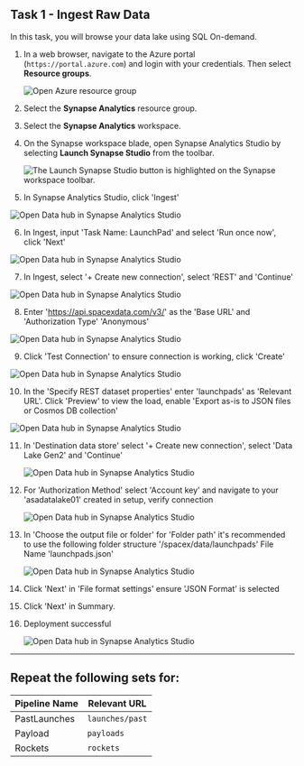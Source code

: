 ## Task 1 - Ingest Raw Data

In this task, you will browse your data lake using SQL On-demand.

1. In a web browser, navigate to the Azure portal (`https://portal.azure.com`) and login with your credentials. Then select **Resource groups**.

    ![Open Azure resource group](./media/01-open-resource-groups.PNG "Azure resource groups")

2. Select the **Synapse Analytics** resource group.

3. Select the **Synapse Analytics** workspace.

4. On the Synapse workspace blade, open Synapse Analytics Studio by selecting **Launch Synapse Studio** from the toolbar.

   ![The Launch Synapse Studio button is highlighted on the Synapse workspace toolbar.](media/ex01-launch-synapse-studio.PNG "Launch Synapse Studio")
   
5. In Synapse Analytics Studio, click 'Ingest'

  ![Open Data hub in Synapse Analytics Studio](./media/ex01-ingest-01.PNG)
  
6. In Ingest, input 'Task Name: LaunchPad' and select 'Run once now', click 'Next'

  ![Open Data hub in Synapse Analytics Studio](./media/ex01-ingest-02.PNG)

7. In Ingest, select '+ Create new connection', select 'REST' and 'Continue'

  ![Open Data hub in Synapse Analytics Studio](./media/ex01-ingest-03.PNG)

8. Enter 'https://api.spacexdata.com/v3/' as the 'Base URL' and 'Authorization Type' 'Anonymous'

  ![Open Data hub in Synapse Analytics Studio](./media/ex01-ingest-04.PNG)

9. Click 'Test Connection' to ensure connection is working, click 'Create'

  ![Open Data hub in Synapse Analytics Studio](./media/ex01-ingest-05.PNG)

10. In the 'Specify REST dataset properties' enter 'launchpads' as 'Relevant URL'. Click 'Preview' to view the load, enable 'Export as-is to JSON files or Cosmos DB collection'

  ![Open Data hub in Synapse Analytics Studio](./media/ex01-ingest-06.PNG)
  
11. In 'Destination data store' select '+ Create new connection', select 'Data Lake Gen2' and 'Continue'

    ![Open Data hub in Synapse Analytics Studio](./media/ex01-ingest-07.PNG)

12. For 'Authorization Method' select 'Account key' and navigate to your 'asadatalake01' created in setup, verify connection 

    ![Open Data hub in Synapse Analytics Studio](./media/ex01-ingest-08.PNG)

13. In 'Choose the output file or folder' for 'Folder path' it's recommended to use the following folder structure '/spacex/data/launchpads' File Name 'launchpads.json'

    ![Open Data hub in Synapse Analytics Studio](./media/ex01-ingest-09.PNG)

14. Click 'Next' in 'File format settings' ensure 'JSON Format' is selected

15. Click 'Next' in Summary. 

16. Deployment successful 

    ![Open Data hub in Synapse Analytics Studio](./media/ex01-ingest-10.PNG)
    
 ------------------------------------------------------------------------------------
    

## Repeat the following sets for:


Pipeline Name | Relevant URL
--- | ---
PastLaunches | `launches/past`
Payload | `payloads`
Rockets | `rockets`
